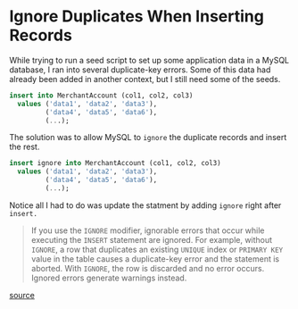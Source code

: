 # Ignore Duplicates When Inserting Records

While trying to run a seed script to set up some application data in a MySQL
database, I ran into several duplicate-key errors. Some of this data had
already been added in another context, but I still need some of the seeds.

```sql
insert into MerchantAccount (col1, col2, col3)
  values ('data1', 'data2', 'data3'),
         ('data4', 'data5', 'data6'),
         (...);
```

The solution was to allow MySQL to `ignore` the duplicate records and insert
the rest.

```sql
insert ignore into MerchantAccount (col1, col2, col3)
  values ('data1', 'data2', 'data3'),
         ('data4', 'data5', 'data6'),
         (...);
```

Notice all I had to do was update the statment by adding `ignore` right after
`insert.`

> If you use the `IGNORE` modifier, ignorable errors that occur while executing
> the `INSERT` statement are ignored. For example, without `IGNORE`, a row that
> duplicates an existing `UNIQUE` index or `PRIMARY KEY` value in the table
> causes a duplicate-key error and the statement is aborted. With `IGNORE`, the
> row is discarded and no error occurs. Ignored errors generate warnings
> instead.

[source](https://dev.mysql.com/doc/refman/8.0/en/insert.html)
